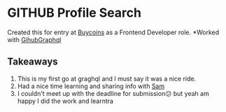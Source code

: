 # GITHUB Profile Search

Created this for entry at [Buycoins](https://notion.so/) as a Frontend Developer role.
*Worked with [GihubGraphql](https://api.github.com/graphql)

## Takeaways
1. This is my first go at graghql and I must say it was a nice ride.
2. Had a nice time learning and sharing info with [Sam](https://github.com/sammy-code98)
3. I couldn't meet up with the deadline for submission😕 but yeah am happy I did the work and learntra